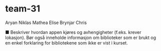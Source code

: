 # team-31
Aryan
Niklas
Mathea
Elise 
Brynjar
Chris

■ Beskriver hvordan appen kjøres og avhengigheter (f.eks. krever
lokasjon). Bør også inneholde informasjon om biblioteker som er
brukt og en enkel forklaring for bibliotekene som ikke er vist i
kurset.
